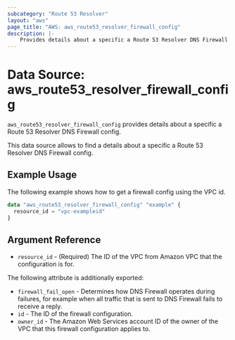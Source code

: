 ```yaml
---
subcategory: "Route 53 Resolver"
layout: "aws"
page_title: "AWS: aws_route53_resolver_firewall_config"
description: |-
    Provides details about a specific a Route 53 Resolver DNS Firewall config.
---
```


# Data Source: aws_route53_resolver_firewall_config

`aws_route53_resolver_firewall_config` provides details about a specific a Route 53 Resolver DNS Firewall config.

This data source allows to find a details about a specific a Route 53 Resolver DNS Firewall config.

## Example Usage

The following example shows how to get a firewall config using the VPC id.

```terraform
data "aws_route53_resolver_firewall_config" "example" {
  resource_id = "vpc-exampleid"
}
```

## Argument Reference


* `resource_id` - (Required) The ID of the VPC from Amazon VPC that the configuration is for.

The following attribute is additionally exported:

* `firewall_fail_open` - Determines how DNS Firewall operates during failures, for example when all traffic that is sent to DNS Firewall fails to receive a reply.
* `id` - The ID of the firewall configuration.
* `owner_id` - The Amazon Web Services account ID of the owner of the VPC that this firewall configuration applies to.
